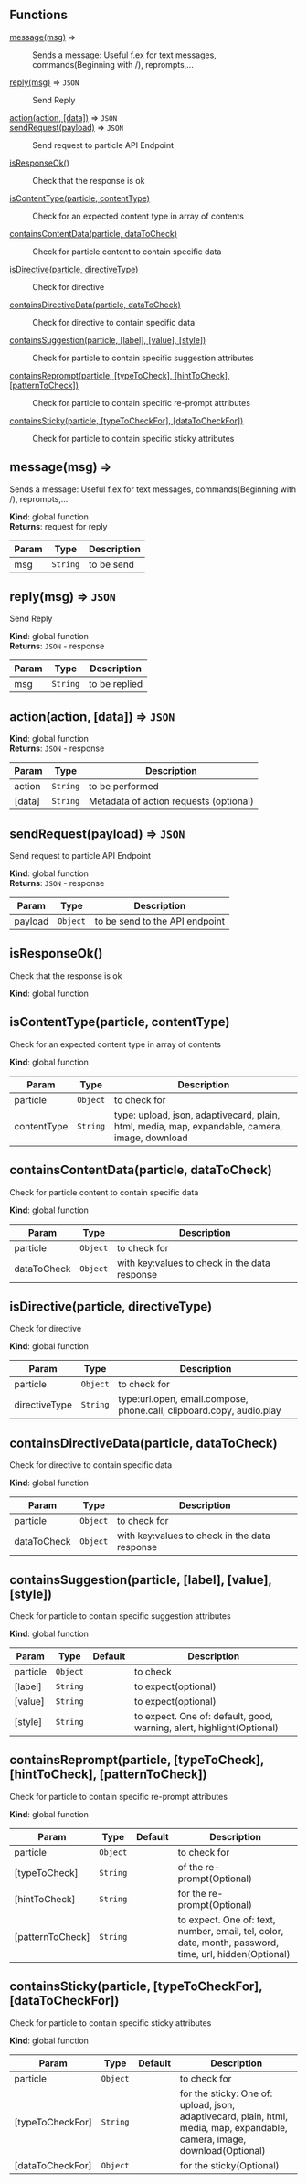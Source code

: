 ## Functions

<dl>
<dt><a href="#message">message(msg)</a> ⇒</dt>
<dd><p>Sends a message: Useful f.ex for text messages, commands(Beginning with /), reprompts,...</p>
</dd>
<dt><a href="#reply">reply(msg)</a> ⇒ <code>JSON</code></dt>
<dd><p>Send Reply</p>
</dd>
<dt><a href="#action">action(action, [data])</a> ⇒ <code>JSON</code></dt>
<dd></dd>
<dt><a href="#sendRequest">sendRequest(payload)</a> ⇒ <code>JSON</code></dt>
<dd><p>Send request to particle API Endpoint</p>
</dd>
<dt><a href="#isResponseOk">isResponseOk()</a></dt>
<dd><p>Check that the response is ok</p>
</dd>
<dt><a href="#isContentType">isContentType(particle, contentType)</a></dt>
<dd><p>Check for an expected content type in array of contents</p>
</dd>
<dt><a href="#containsContentData">containsContentData(particle, dataToCheck)</a></dt>
<dd><p>Check for particle content to contain specific data</p>
</dd>
<dt><a href="#isDirective">isDirective(particle, directiveType)</a></dt>
<dd><p>Check for directive</p>
</dd>
<dt><a href="#containsDirectiveData">containsDirectiveData(particle, dataToCheck)</a></dt>
<dd><p>Check for directive to contain specific data</p>
</dd>
<dt><a href="#containsSuggestion">containsSuggestion(particle, [label], [value], [style])</a></dt>
<dd><p>Check for particle to contain specific suggestion attributes</p>
</dd>
<dt><a href="#containsReprompt">containsReprompt(particle, [typeToCheck], [hintToCheck], [patternToCheck])</a></dt>
<dd><p>Check for particle to contain specific re-prompt attributes</p>
</dd>
<dt><a href="#containsSticky">containsSticky(particle, [typeToCheckFor], [dataToCheckFor])</a></dt>
<dd><p>Check for particle to contain specific sticky attributes</p>
</dd>
</dl>

<a name="message"></a>

## message(msg) ⇒
Sends a message: Useful f.ex for text messages, commands(Beginning with /), reprompts,...

**Kind**: global function  
**Returns**: request for reply  

| Param | Type | Description |
| --- | --- | --- |
| msg | <code>String</code> | to be send |

<a name="reply"></a>

## reply(msg) ⇒ <code>JSON</code>
Send Reply

**Kind**: global function  
**Returns**: <code>JSON</code> - response  

| Param | Type | Description |
| --- | --- | --- |
| msg | <code>String</code> | to be replied |

<a name="action"></a>

## action(action, [data]) ⇒ <code>JSON</code>
**Kind**: global function  
**Returns**: <code>JSON</code> - response  

| Param | Type | Description |
| --- | --- | --- |
| action | <code>String</code> | to be performed |
| [data] | <code>String</code> | Metadata of action requests (optional) |

<a name="sendRequest"></a>

## sendRequest(payload) ⇒ <code>JSON</code>
Send request to particle API Endpoint

**Kind**: global function  
**Returns**: <code>JSON</code> - response  

| Param | Type | Description |
| --- | --- | --- |
| payload | <code>Object</code> | to be send to the API endpoint |

<a name="isResponseOk"></a>

## isResponseOk()
Check that the response is ok

**Kind**: global function  
<a name="isContentType"></a>

## isContentType(particle, contentType)
Check for an expected content type in array of contents

**Kind**: global function  

| Param | Type | Description |
| --- | --- | --- |
| particle | <code>Object</code> | to check for |
| contentType | <code>String</code> | type: upload, json, adaptivecard, plain, html, media, map, expandable, camera, image, download |

<a name="containsContentData"></a>

## containsContentData(particle, dataToCheck)
Check for particle content to contain specific data

**Kind**: global function  

| Param | Type | Description |
| --- | --- | --- |
| particle | <code>Object</code> | to check for |
| dataToCheck | <code>Object</code> | with key:values to check in the data response |

<a name="isDirective"></a>

## isDirective(particle, directiveType)
Check for directive

**Kind**: global function  

| Param | Type | Description |
| --- | --- | --- |
| particle | <code>Object</code> | to check for |
| directiveType | <code>String</code> | type:url.open, email.compose, phone.call, clipboard.copy, audio.play |

<a name="containsDirectiveData"></a>

## containsDirectiveData(particle, dataToCheck)
Check for directive to contain specific data

**Kind**: global function  

| Param | Type | Description |
| --- | --- | --- |
| particle | <code>Object</code> | to check for |
| dataToCheck | <code>Object</code> | with key:values to check in the data response |

<a name="containsSuggestion"></a>

## containsSuggestion(particle, [label], [value], [style])
Check for particle to contain specific suggestion attributes

**Kind**: global function  

| Param | Type | Default | Description |
| --- | --- | --- | --- |
| particle | <code>Object</code> |  | to check |
| [label] | <code>String</code> | <code></code> | to expect(optional) |
| [value] | <code>String</code> | <code></code> | to expect(optional) |
| [style] | <code>String</code> | <code></code> | to expect. One of: default, good, warning, alert, highlight(Optional) |

<a name="containsReprompt"></a>

## containsReprompt(particle, [typeToCheck], [hintToCheck], [patternToCheck])
Check for particle to contain specific re-prompt attributes

**Kind**: global function  

| Param | Type | Default | Description |
| --- | --- | --- | --- |
| particle | <code>Object</code> |  | to check for |
| [typeToCheck] | <code>String</code> | <code></code> | of the re-prompt(Optional) |
| [hintToCheck] | <code>String</code> | <code></code> | for the re-prompt(Optional) |
| [patternToCheck] | <code>String</code> | <code></code> | to expect. One of: text, number, email, tel, color, date, month, password, time, url, hidden(Optional) |

<a name="containsSticky"></a>

## containsSticky(particle, [typeToCheckFor], [dataToCheckFor])
Check for particle to contain specific sticky attributes

**Kind**: global function  

| Param | Type | Default | Description |
| --- | --- | --- | --- |
| particle | <code>Object</code> |  | to check for |
| [typeToCheckFor] | <code>String</code> | <code></code> | for the sticky: One of: upload, json, adaptivecard, plain, html, media, map, expandable, camera, image, download(Optional) |
| [dataToCheckFor] | <code>Object</code> | <code></code> | for the sticky(Optional) |


